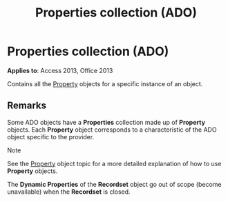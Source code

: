 ﻿---
title: Properties collection (ADO)
TOCTitle: Properties collection (ADO)
ms:assetid: 4d662790-1252-c930-e6f9-edf6a38636af
ms:mtpsurl: https://msdn.microsoft.com/library/JJ249245(v=office.15)
ms:contentKeyID: 48544729
ms.date: 09/18/2015
mtps_version: v=office.15
f1_keywords:
- ado210.chm1231104
f1_categories:
- Office.Version=v15
---

# Properties collection (ADO)


**Applies to**: Access 2013, Office 2013

Contains all the [Property](property-object-ado.md) objects for a specific instance of an object.

## Remarks

Some ADO objects have a **Properties** collection made up of **Property** objects. Each **Property** object corresponds to a characteristic of the ADO object specific to the provider.


> [!NOTE]
> <P>See the <A href="property-object-ado.md">Property</A> object topic for a more detailed explanation of how to use <STRONG>Property</STRONG> objects.</P>



The **Dynamic Properties** of the **Recordset** object go out of scope (become unavailable) when the **Recordset** is closed.

